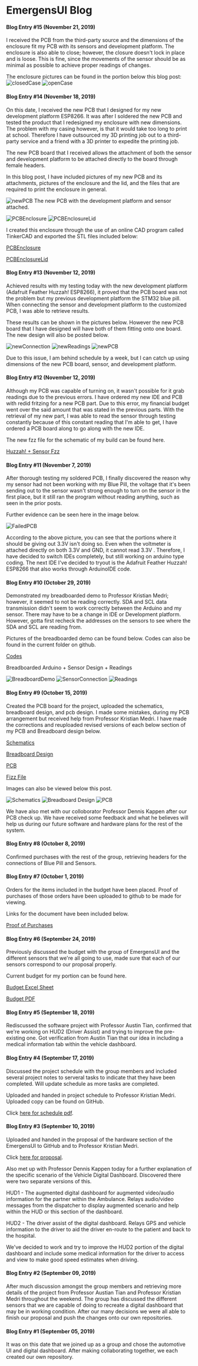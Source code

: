 # EmergensUI Blog

#### Blog Entry #15 (November 21, 2019)
I received the PCB from the third-party source and the dimensions of the enclosure fit my PCB with its sensors and development platform. The enclosure is also able to close; however, the closure doesn't lock in place and is loose. This is fine, since the movements of the sensor should be as minimal as possible to achieve proper readings of changes. 

The enclosure pictures can be found in the portion below this blog post:
![closedCase](images/enclosureClosedFinal.jpg)
![openCase](images/enclosureOpenFinal.jpg)

#### Blog Entry #14 (November 18, 2019)

On this date, I received the new PCB that I designed for my new development platform ESP8266. It was after I soldered the new PCB and tested the product that I redesigned my enclosure with new dimensions. The problem with my casing however, is that it would take too long to print at school. Therefore I have outsourced my 3D printing job out to a third-party service and a friend with a 3D printer to expedite the printing job. 

The new PCB board that I received allows the attachment of both the sensor and development platform to be attached directly to the board through female headers. 

In this blog post, I have included pictures of my new PCB and its attachments, pictures of the enclosure and the lid, and the files that are required to print the enclosure in general. 

![newPCB](images/RemadePCB.jpg)
The new PCB with the development platform and sensor attached. 

![PCBEnclosure](images/PCBEnclosure.png)
![PCBEnclosureLid](images/PCBEnclosureLid.png)

I created this enclosure through the use of an online CAD program called TinkerCAD and exported the STL files included below: 

[PCBEnclosure](https://github.com/kevin-lieng/emegensui-automotive-ui/blob/master/mechanical/PCBEnclosureFixed.stl)

[PCBEnclosureLid](https://github.com/kevin-lieng/emegensui-automotive-ui/blob/master/mechanical/PCBEnclosureLidFixed.stl)

#### Blog Entry #13 (November 12, 2019)

Achieved results with my testing today with the new development platform (Adafruit Feather Huzzah! ESP8266), it proved that the PCB board was not the problem but my previous development platform the STM32 blue pill. When connecting the sensor and development platform to the customized PCB, I was able to retrieve results. 

These results can be shown in the pictures below. However the new PCB board that I have designed will have both of them fitting onto one board. The new design will also be posted below. 

![newConnection](images/newDevelopmentPlatform.jpg)
![newReadings](images/newReadings.png)
![newPCB](electronics/ESP8266BerryIMU.png)

Due to this issue, I am behind schedule by a week, but I can catch up using dimensions of the new PCB board, sensor, and development platform. 

#### Blog Entry #12 (November 12, 2019)
Although my PCB was capable of turning on, it wasn't possible for it grab readings due to the previous errors. I have ordered my new IDE and PCB with redid fritzing for a new PCB part. Due to this error, my financial budget went over the said amount that was stated in the previous parts. With the retrieval of my new part, I was able to read the sensor through testing constantly because of this constant reading that I'm able to get, I have ordered a PCB board along to go along with the new IDE. 

The new fzz file for the schematic of my build can be found here. 

[Huzzah! + Sensor Fzz](https://github.com/kevin-lieng/emegensui-automotive-ui/blob/master/electronics/Feather%20%2BBerryIMU%20%20Remake%20PCB.fzz)
#### Blog Entry #11 (November 7, 2019)
After thorough testing my soldered PCB, I finally discovered the reason why my sensor had not been working with my Blue Pill, the voltage that it's been sending out to the sensor wasn't strong enough to turn on the sensor in the first place, but it still ran the program without reading anything, such as seen in the prior posts. 

Further evidence can be seen here in the image below. 

![FailedPCB](images/failedpcb+ide.jpg)

According to the above picture, you can see that the portions where it should be giving out 3.3V isn't doing so. Even when the voltmeter is attached directly on both 3.3V and GND, it cannot read 3.3V . Therefore, I have decided to switch IDEs completely, but still working on arduino type coding. The next IDE I've decided to tryout is the Adafruit Feather Huzzah! ESP8266 that also works through ArduinoIDE code. 

#### Blog Entry #10 (October 29, 2019)

Demonstrated my breadboarded demo to Professor Kristian Medri; however, it seemed to not be reading correctly. SDA and SCL data transmission didn't seem to work correctly between the Arduino and my sensor. There may have to be a change in IDE or Development platform. However, gotta first recheck the addresses on the sensors to see where the SDA and SCL are reading from. 

Pictures of the breadboarded demo can be found below.
Codes can also be found in the current folder on github.

[Codes](https://github.com/kevin-lieng/emegensui-automotive-ui/tree/master/software/BerryIMU%20Codes)

Breadboarded Arduino + Sensor Design + Readings

![BreadboardDemo](images/arduino-breadboard.jpg)
![SensorConnection](images/berryimu-arduino-breadboard.jpg)
![Readings](images/readings.png)


#### Blog Entry #9 (October 15, 2019)

Created the PCB board for the project, uploaded the schematics, breadboard design, and pcb design. I made some mistakes, during my PCB arrangement but received 
help from Professor Kristian Medri. I have made the corrections and reuploaded revised versions of each below section of my PCB and Breadboard design below.

[Schematics](https://github.com/kevin-lieng/emegensui-automotive-ui/blob/master/electronics/PCB%20Schematic.png)

[Breadboard Design](https://github.com/kevin-lieng/emegensui-automotive-ui/blob/master/electronics/PCB%20Breadboard%20Design.png)

[PCB](https://github.com/kevin-lieng/emegensui-automotive-ui/blob/master/electronics/PCB%20Board%20Plan%20-%20Revised.png)

[Fizz File](https://github.com/kevin-lieng/emegensui-automotive-ui/blob/master/electronics/NoSTM32.fzz)

Images can also be viewed below this post. 

![Schematics](electronics/PCB%20Schematic.png)
![Breadboard Design](electronics/PCB%20Breadboard%20Design.png)
![PCB](electronics/PCB%20Board%20Plan%20-%20Revised.png)

We have also met with our colloborator Professor Dennis Kappen after our PCB check up. We have received some feedback and what he believes will help us during our future
software and hardware plans for the rest of the system.

#### Blog Entry #8 (October 8, 2019)

Confirmed purchases with the rest of the group, retrieving headers for the connections of Blue Pill and Sensors.

#### Blog Entry #7 (October 1, 2019)

Orders for the items included in the budget have been placed. Proof of purchases of those orders have been uploaded to github to be made for viewing. 

Links for the document have been included below.

[Proof of Purchases](https://github.com/kevin-lieng/emegensui-automotive-ui/blob/master/documentation/ProofOfPurchases.pdf)

#### Blog Entry #6 (September 24, 2019)

Previously discussed the budget with the group of EmergensUI and the different sensors that we're all going to use, made sure that each of our sensors correspond to our proposal properly. 

Current budget for my portion can be found here. 

[Budget Excel Sheet](https://github.com/kevin-lieng/emegensui-automotive-ui/blob/master/documentation/ProjectBudget.xlsx)

[Budget PDF](https://github.com/kevin-lieng/emegensui-automotive-ui/blob/master/documentation/ProjectBudget.pdf)


#### Blog Entry #5 (September 18, 2019)

Rediscussed the software project with Professor Austin Tian, confirmed that we're working on HUD2 (Driver Assist) and trying to improve the pre-existing one. Got verification from Austin Tian that our idea in including a medical information tab within the vehicle dashboard. 

#### Blog Entry #4 (September 17, 2019)

Discussed the project schedule with the group members and included several project notes to serveral tasks to indicate that they have been completed. Will update schedule as more tasks are completed.

Uploaded and handed in project schedule to Professor Kristian Medri. 
Uploaded copy can be found on GitHub. 

Click [here for schedule pdf](https://github.com/kevin-lieng/emegensui-automotive-ui/blob/master/documentation/AutomotiveUIProjectSchedule_SGanttChart.pdf).

#### Blog Entry #3 (September 10, 2019)
Uploaded and handed in the proposal of the hardware section of the EmergensUI to GitHub and to Professor Kristian Medri. 

Click [here for proposal](https://github.com/kevin-lieng/emegensui-automotive-ui/blob/master/documentation/ProposalContentStudentNameRev03.pdf). 

Also met up with Professor Dennis Kappen today for a further explanation of the specific scenario of the Vehicle Digital Dashboard. Discovered there were two separate versions of this. 

HUD1 - The augmented digital dashboard for augmented video/audio information for the partner within the Ambulance. Relays audio/video messages from the dispatcher to display augmented scenario and help within the HUD or this section of the dashboard.

HUD2 - The driver assist of the digital dashboard. Relays GPS and vehicle information to the driver to aid the driver en-route to the patient and back to the hospital. 

We've decided to work and try to improve the HUD2 portion of the digital dashboard and include some medical information for the driver to access and view to make good speed estimates when driving.

#### Blog Entry #2 (September 09, 2019)
After much discussion amongst the group members and retrieving more details of the project from Professor Austian Tian and Professor Kristian Medri throughout the weekend. The group has discussed the different sensors that we are capable of doing to recreate a digital dashboard that may be in working condition. After our many decisions we were all able to finish our proposal and push the changes onto our own repositories. 

#### Blog Entry #1 (September 05, 2019)

It was on this date that we joined up as a group and chose the automotive UI and digital dashboard. After making collaborating together, we each created our own repository. 
